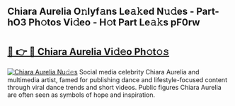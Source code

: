 ## Chiara Aurelia O𝚗lyf𝚊ns Le𝚊𝚔ed N𝚞𝚍es - Part-hO3 Ph𝚘tos Vi𝚍eo - H𝚘t Part Le𝚊𝚔s pF0rw

# <h2><a href="http://hfetxg6.feru.top/?c=Chiara+Aurelia">🔗 👉 🔴 Chiara Aurelia Vi𝚍𝚎o Ph𝚘t𝚘𝚜</a></h2>

[![Chiara Aurelia Nu𝚍𝚎s](https://i.imgur.com/0TWrTi3.gif)](http://hfetxg6.feru.top/?c=Chiara+Aurelia)
Social media celebrity Chiara Aurelia and multimedia artist, famed for publishing dance and lifestyle-focused content through viral dance trends and short videos. Public figures Chiara Aurelia are often seen as symbols of hope and inspiration. 
